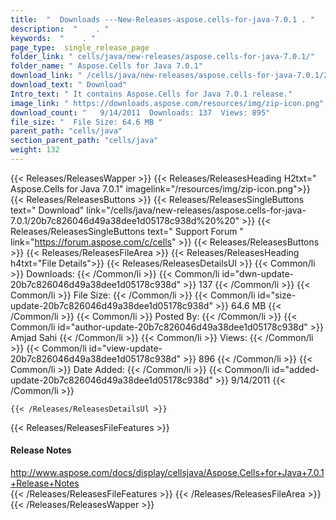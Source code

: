 ```yaml
---
title:  "  Downloads ---New-Releases-aspose.cells-for-java-7.0.1 . " 
description:  "    . " 
keywords:  "    . " 
page_type:  single_release_page
folder_link: " cells/java/new-releases/aspose.cells-for-java-7.0.1/"
folder_name: " Aspose.Cells for Java 7.0.1"
download_link: " /cells/java/new-releases/aspose.cells-for-java-7.0.1/20b7c826046d49a38dee1d05178c938d"
download_text: " Download"
Intro_text: " It contains Aspose.Cells for Java 7.0.1 release."
image_link: " https://downloads.aspose.com/resources/img/zip-icon.png"
download_count: "   9/14/2011  Downloads: 137  Views: 895"
file_size: "  File Size: 64.6 MB "
parent_path: "cells/java"
section_parent_path: "cells/java"
weight: 132 
---
```


{{< Releases/ReleasesWapper >}}
  {{< Releases/ReleasesHeading H2txt=" Aspose.Cells for Java 7.0.1" imagelink="/resources/img/zip-icon.png">}}
  {{< Releases/ReleasesButtons >}}
    {{< Releases/ReleasesSingleButtons text=" Download" link="/cells/java/new-releases/aspose.cells-for-java-7.0.1/20b7c826046d49a38dee1d05178c938d%20%20" >}}
    {{< Releases/ReleasesSingleButtons text=" Support Forum " link="https://forum.aspose.com/c/cells" >}}
  {{< Releases/ReleasesButtons >}}
  {{< Releases/ReleasesFileArea >}}
    {{< Releases/ReleasesHeading h4txt="File Details">}}
    {{< Releases/ReleasesDetailsUl >}}
            {{< Common/li  >}} Downloads: {{< /Common/li >}} 
      {{< Common/li id="dwn-update-20b7c826046d49a38dee1d05178c938d" >}} 137 {{< /Common/li >}} 
      {{< Common/li  >}} File Size: {{< /Common/li >}} 
      {{< Common/li id="size-update-20b7c826046d49a38dee1d05178c938d" >}} 64.6 MB {{< /Common/li >}} 
      {{< Common/li  >}} Posted By: {{< /Common/li >}} 
      {{< Common/li id="author-update-20b7c826046d49a38dee1d05178c938d" >}} Amjad Sahi {{< /Common/li >}} 
      {{< Common/li  >}} Views: {{< /Common/li >}} 
      {{< Common/li id="view-update-20b7c826046d49a38dee1d05178c938d" >}} 896 {{< /Common/li >}} 
      {{< Common/li  >}} Date Added: {{< /Common/li >}} 
      {{< Common/li id="added-update-20b7c826046d49a38dee1d05178c938d" >}} 9/14/2011 {{< /Common/li >}} 

    {{< /Releases/ReleasesDetailsUl >}}

  {{< Releases/ReleasesFileFeatures >}}
      <h4>Release Notes</h4><div><a href="http://www.aspose.com/docs/display/cellsjava/Aspose.Cells+for+Java+7.0.1+Release+Notes">http://www.aspose.com/docs/display/cellsjava/Aspose.Cells+for+Java+7.0.1+Release+Notes</a></div>
  {{< /Releases/ReleasesFileFeatures >}}
 {{< /Releases/ReleasesFileArea >}}
{{< /Releases/ReleasesWapper >}}


